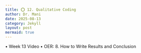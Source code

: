 ```yaml
---
title: ⭕ 12. Qualitative Coding
author: Dr. Mani
date: 2025-08-13
category: Jekyll
layout: post
mermaid: true
---
```


•	Week 13 Video
•	OER: 8. How to Write Results and Conclusion